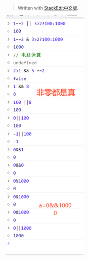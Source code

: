 


> Written with [StackEdit中文版](https://stackedit.cn/).

![输入图片说明](/imgs/2023-12-08/DXZMifAbleWJkZL9.png)
<!--stackedit_data:
eyJoaXN0b3J5IjpbLTIyNTA5Njc4NywtOTcxOTY2NzM3XX0=
-->